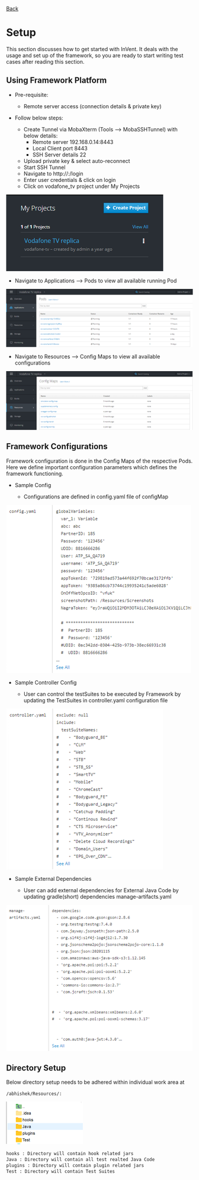[Back](/README.md)

# Setup

  This section discusses how to get started with InVent. It deals with the usage and set up of the
framework, so you are ready to start writing test cases after reading this section.

## Using Framework Platform
- Pre-requisite:

    - Remote server access (connection details & private key)

- Follow below steps:

    - Create Tunnel via MobaXterm (Tools –> MobaSSHTunnel) with below details:
        - Remote server 192.168.0.14:8443
        - Local Client port 8443
        - SSH Server details <HostIp> 22 <user>
    - Upload private key & select auto-reconnect
    - Start SSH Tunnel
    - Navigate to http://:/login
    - Enter user credentials & click on login
    - Click on vodafone_tv project under My Projects
  
![My Project](./images/my_project.png)

- Navigate to Applications –> Pods to view all available running Pod

![Pods](./images/Pods.png)

- Navigate to Resources –> Config Maps to view all available configurations

![Config Map](./images/ConfigMap.png)

## Framework Configurations

Framework configuration is done in the Config Maps of the respective Pods. Here we define
important configuration parameters which defines the framework functioning.

- Sample Config

    - Configurations are defined in config.yaml file of configMap

![config](./images/configYAML.png)

- Sample Controller Config
  
    - User can control the testSuites to be executed by Framework by updating the TestSuites in controller.yaml configuration file

![controller](./images/controllerYAML.png)

- Sample External Dependencies
    
    - User can add external dependencies for External Java Code by updating gradle(short) dependencies manage-artifacts.yaml

![Manage Artifacts](./images/Artifacts.png)

## Directory Setup

Below directory setup needs to be adhered within individual work area at
    
    /abhishek/Resources/:

![Directory](./images/directories.png)

    hooks : Directory will contain hook related jars
    Java : Directory will contain all test realted Java Code
    plugins : Directory will contain plugin related jars
    Test : Directory will contain Test Suites